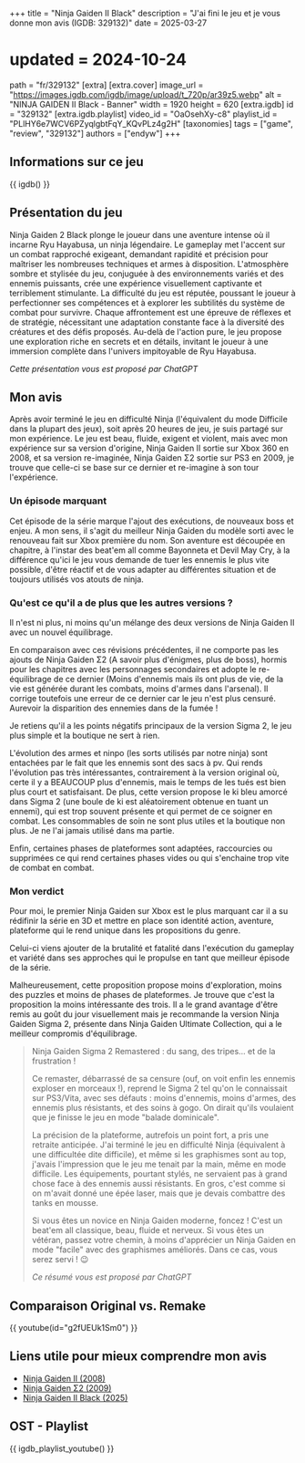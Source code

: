 +++
title = "Ninja Gaiden II Black"
description = "J'ai fini le jeu et je vous donne mon avis (IGDB: 329132)"
date = 2025-03-27
# updated = 2024-10-24
path = "fr/329132"
[extra]
[extra.cover]
image_url = "https://images.igdb.com/igdb/image/upload/t_720p/ar39z5.webp"
alt = "NINJA GAIDEN II Black - Banner"
width = 1920
height = 620
[extra.igdb]
id = "329132"
[extra.igdb.playlist]
video_id = "OaOsehXy-c8"
playlist_id = "PLlHY6e7WCV6PZyqlgbtFqY_KQvPLz4g2H"
[taxonomies]
tags = ["game", "review", "329132"]
authors = ["endyw"]
+++

## Informations sur ce jeu

{{ igdb() }}

## Présentation du jeu

Ninja Gaiden 2 Black plonge le joueur dans une aventure intense où il incarne Ryu Hayabusa, un ninja légendaire. Le gameplay met l'accent sur un combat rapproché exigeant, demandant rapidité et précision pour maîtriser les nombreuses techniques et armes à disposition. L'atmosphère sombre et stylisée du jeu, conjuguée à des environnements variés et des ennemis puissants, crée une expérience visuellement captivante et terriblement stimulante. La difficulté du jeu est réputée, poussant le joueur à perfectionner ses compétences et à explorer les subtilités du système de combat pour survivre. Chaque affrontement est une épreuve de réflexes et de stratégie, nécessitant une adaptation constante face à la diversité des créatures et des défis proposés. Au-delà de l'action pure, le jeu propose une exploration riche en secrets et en détails, invitant le joueur à une immersion complète dans l'univers impitoyable de Ryu Hayabusa.

*Cette présentation vous est proposé par ChatGPT*

## Mon avis

Après avoir terminé le jeu en difficulté Ninja (l'équivalent du mode Difficile dans la plupart des jeux), soit après 20 heures de jeu, je suis partagé sur mon expérience. Le jeu est beau, fluide, exigent et violent, mais avec mon expérience sur sa version d'origine, Ninja Gaiden II sortie sur Xbox 360 en 2008, et sa version re-imaginée, Ninja Gaiden Σ2 sortie sur PS3 en 2009, je trouve que celle-ci se base sur ce dernier et re-imagine à son tour l'expérience.

### Un épisode marquant

Cet épisode de la série marque l'ajout des exécutions, de nouveaux boss et enjeu. A mon sens, il s'agit du meilleur Ninja Gaiden du modèle sorti avec le renouveau fait sur Xbox première du nom. Son aventure est découpée en chapitre, à l'instar des beat'em all comme Bayonneta et Devil May Cry, à la différence qu'ici le jeu vous demande de tuer les ennemis le plus vite possible, d'être réactif et de vous adapter au différentes situation et de toujours utilisés vos atouts de ninja.

### Qu'est ce qu'il a de plus que les autres versions ?

Il n'est ni plus, ni moins qu'un mélange des deux versions de Ninja Gaiden II avec un nouvel équilibrage.

En comparaison avec ces révisions précédentes, il ne comporte pas les ajouts de Ninja Gaiden Σ2 (A savoir plus d'énigmes, plus de boss), hormis pour les chapitres avec les personnages secondaires et adopte le re-équilibrage de ce dernier (Moins d'ennemis mais ils ont plus de vie, de la vie est générée durant les combats, moins d'armes dans l'arsenal). Il corrige toutefois une erreur de ce dernier car le jeu n'est plus censuré. Aurevoir la disparition des ennemies dans de la fumée !

Je retiens qu'il a les points négatifs principaux de la version Sigma 2, le jeu plus simple et la boutique ne sert à rien.

L'évolution des armes et ninpo (les sorts utilisés par notre ninja) sont entachées par le fait que les ennemis sont des sacs à pv. Qui rends l'évolution pas très intéressantes, contrairement à la version original où, certe il y a BEAUCOUP plus d'ennemis, mais le temps de les tués est bien plus court et satisfaisant.
De plus, cette version propose le ki bleu amorcé dans Sigma 2 (une boule de ki est aléatoirement obtenue en tuant un ennemi), qui est trop souvent présente et qui permet de ce soigner en combat. Les consommables de soin ne sont plus utiles et la boutique non plus. Je ne l'ai jamais utilisé dans ma partie.

Enfin, certaines phases de plateformes sont adaptées, raccourcies ou supprimées ce qui rend certaines phases vides ou qui s'enchaine trop vite de combat en combat.

### Mon verdict

Pour moi, le premier Ninja Gaiden sur Xbox est le plus marquant car il a su rédifinir la série en 3D et mettre en place son identité action, aventure, plateforme qui le rend unique dans les propositions du genre.

Celui-ci viens ajouter de la brutalité et fatalité dans l'exécution du gameplay et variété dans ses approches qui le propulse en tant que meilleur épisode de la série.

Malheureusement, cette proposition propose moins d'exploration, moins des puzzles et moins de phases de plateformes. Je trouve que c'est la proposition la moins intéressante des trois. Il a le grand avantage d'être remis au goût du jour visuellement mais je recommande la version Ninja Gaiden Sigma 2, présente dans Ninja Gaiden Ultimate Collection, qui a le meilleur compromis d'équilibrage.

>Ninja Gaiden Sigma 2 Remastered : du sang, des tripes... et de la frustration !
>
>Ce remaster, débarrassé de sa censure (ouf, on voit enfin les ennemis exploser en morceaux !), reprend le Sigma 2 tel qu'on le connaissait sur PS3/Vita, avec ses défauts : moins d'ennemis, moins d'armes, des ennemis plus résistants, et des soins à gogo. On dirait qu'ils voulaient que je finisse le jeu en mode "balade dominicale".
>
>La précision de la plateforme, autrefois un point fort, a pris une retraite anticipée. J'ai terminé le jeu en difficulté Ninja (équivalent à une difficultée dite difficile), et même si les graphismes sont au top, j'avais l'impression que le jeu me tenait par la main, même en mode difficile. Les équipements, pourtant stylés, ne servaient pas à grand chose face à des ennemis aussi résistants. En gros, c'est comme si on m'avait donné une épée laser, mais que je devais combattre des tanks en mousse.
>
>Si vous êtes un novice en Ninja Gaiden moderne, foncez ! C'est un beat'em all classique, beau, fluide et nerveux. Si vous êtes un vétéran, passez votre chemin, à moins d'apprécier un Ninja Gaiden en mode "facile" avec des graphismes améliorés. Dans ce cas, vous serez servi ! 😉
>
> *Ce résumé vous est proposé par ChatGPT*

## Comparaison Original vs. Remake

{{ youtube(id="g2fUEUk1Sm0") }}

## Liens utile pour mieux comprendre mon avis

- [Ninja Gaiden II (2008)](https://www.igdb.com/games/ninja-gaiden-ii)
- [Ninja Gaiden Σ2 (2009)](https://www.igdb.com/games/ninja-gaiden-sigma-2)
- [Ninja Gaiden II Black (2025)](https://www.igdb.com/games/ninja-gaiden-ii-black)

## OST - Playlist

{{ igdb_playlist_youtube() }}
